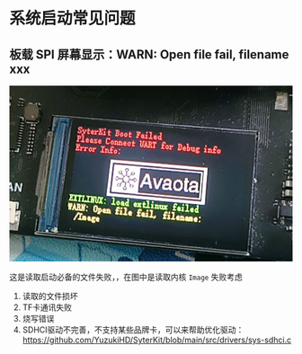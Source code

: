# 系统启动常见问题

## 板载 SPI 屏幕显示：WARN: Open file fail, filename xxx

![image-20240615114246263](assets/post/02-os-start/image-20240615114246263.png)

这是读取启动必备的文件失败，，在图中是读取内核 `Image` 失败考虑
1. 读取的文件损坏
2. TF卡通讯失败
3. 烧写错误
4. SDHCI驱动不完善，不支持某些品牌卡，可以来帮助优化驱动：https://github.com/YuzukiHD/SyterKit/blob/main/src/drivers/sys-sdhci.c

